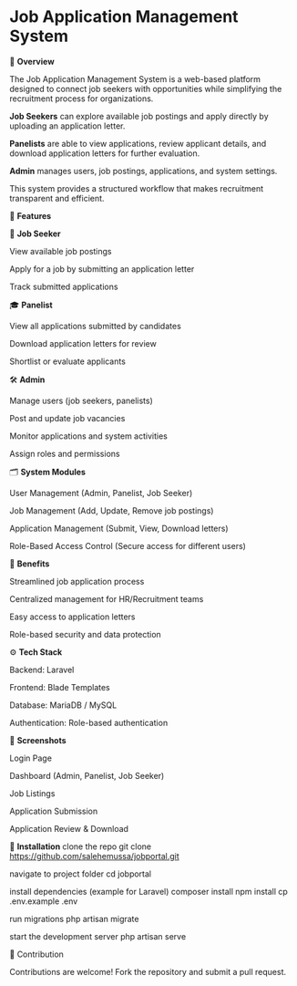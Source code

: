 # Job Application Management System

📌 **Overview**

The Job Application Management System is a web-based platform designed to connect job seekers with opportunities while simplifying the recruitment process for organizations.

**Job Seekers** can explore available job postings and apply directly by uploading an application letter.

**Panelists** are able to view applications, review applicant details, and download application letters for further evaluation.

**Admin** manages users, job postings, applications, and system settings.

This system provides a structured workflow that makes recruitment transparent and efficient.

🚀 **Features**


👤 **Job Seeker**

View available job postings

Apply for a job by submitting an application letter

Track submitted applications


🎓 **Panelist**

View all applications submitted by candidates

Download application letters for review

Shortlist or evaluate applicants


🛠️ **Admin**

Manage users (job seekers, panelists)

Post and update job vacancies

Monitor applications and system activities

Assign roles and permissions


🗂️ **System Modules**

User Management (Admin, Panelist, Job Seeker)

Job Management (Add, Update, Remove job postings)

Application Management (Submit, View, Download letters)

Role-Based Access Control (Secure access for different users)


🛑 **Benefits**

Streamlined job application process

Centralized management for HR/Recruitment teams

Easy access to application letters

Role-based security and data protection



⚙️ **Tech Stack** 

Backend: Laravel 

Frontend: Blade Templates

Database: MariaDB / MySQL 

Authentication: Role-based authentication


📸 **Screenshots** 

Login Page

Dashboard (Admin, Panelist, Job Seeker)

Job Listings

Application Submission

Application Review & Download

📖 **Installation**
clone the repo
git clone https://github.com/salehemussa/jobportal.git

navigate to project folder
cd jobportal

install dependencies (example for Laravel)
composer install
npm install
cp .env.example .env

run migrations
php artisan migrate

start the development server
php artisan serve

🤝 Contribution

Contributions are welcome! Fork the repository and submit a pull request.
